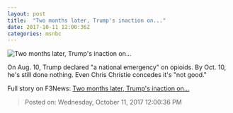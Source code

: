 ```yaml
---
layout: post
title:  "Two months later, Trump's inaction on..."
date: 2017-10-11 12:00:36Z
categories: msnbc
---
```


![Two months later, Trump's inaction on...](http://www.msnbc.com/sites/msnbc/files/styles/ratio--1_91-1--1200x630/public/articles/gettyimages-513269516.jpg?itok=K8El9Vi9)

On Aug. 10, Trump declared "a national emergency" on opioids. By Oct. 10, he's still done nothing. Even Chris Christie concedes it's "not good."


Full story on F3News: [Two months later, Trump's inaction on...](http://www.f3nws.com/n/h2kPrD)

> Posted on: Wednesday, October 11, 2017 12:00:36 PM
